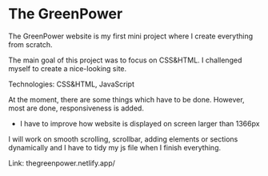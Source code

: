 # The GreenPower

The GreenPower website is my first mini project where I create everything from scratch.

The main goal of this project was to focus on CSS&HTML. I challenged myself to create a nice-looking site.

Technologies: CSS&HTML, JavaScript

At the moment, there are some things which have to be done. However, most are done, responsiveness is added.

- I have to improve how website is displayed on screen larger than 1366px

I will work on smooth scrolling, scrollbar, adding elements or sections dynamically and I have to tidy my js file when I finish everything.

Link: thegreenpower.netlify.app/
